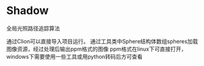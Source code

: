 ﻿# Shadow
全局光照路径追踪算法



通过Clion可以直接导入项目运行。
通过工具类中Sphere结构体数组spheres加载图像资源，经过处理后输出ppm格式的图像
ppm格式在linux下可直接打开，windows下需要使用一些工具或用python转码后方可查看